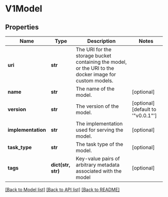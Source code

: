 # V1Model

## Properties
Name | Type | Description | Notes
------------ | ------------- | ------------- | -------------
**uri** | **str** | The URI for the storage bucket containing the model, or the URI to the docker image for custom models. | 
**name** | **str** | The name of the model. | [optional] 
**version** | **str** | The version of the model. | [optional] [default to '"v0.0.1"']
**implementation** | **str** | The implementation used for serving the model. | [optional] 
**task_type** | **str** | The task type of the model. | [optional] 
**tags** | **dict(str, str)** | Key-value pairs of arbitrary metadata associated with the model | [optional] 

[[Back to Model list]](../README.md#documentation-for-models) [[Back to API list]](../README.md#documentation-for-api-endpoints) [[Back to README]](../README.md)


